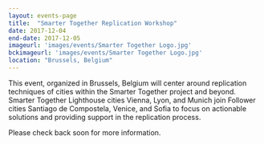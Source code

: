 ```yaml
---
layout: events-page
title:  "Smarter Together Replication Workshop"
date: 2017-12-04
end-date: 2017-12-05
imageurl: 'images/events/Smarter Together Logo.jpg'
bckimageurl: 'images/events/Smarter Together Logo.jpg'
location: "Brussels, Belgium"
---
```


This event, organized in Brussels, Belgium will center around replication techniques of cities within the Smarter Together project and beyond. Smarter Together Lighthouse cities Vienna, Lyon, and Munich join Follower cities Santiago de Compostela, Venice, and Sofia to focus on actionable solutions and providing support in the replication process.

Please check back soon for more information.
